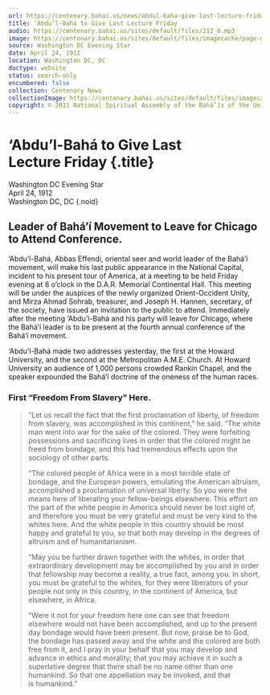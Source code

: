 ```yaml
---
url: https://centenary.bahai.us/news/abdul-baha-give-last-lecture-friday
title: ‘Abdu’l-Bahá to Give Last Lecture Friday
audio: https://centenary.bahai.us/sites/default/files/212_0.mp3
image: https://centenary.bahai.us/sites/default/files/imagecache/page-main-image/images/press_clippings/04-24-1912%20Washington%20Evening%20Star%20Abdul%20Baha%20to%20Give%20Last%20Lecture%20Friday.png%202546%C3%973300%20%D0%BF%D0%B8%D0%BA%D1%81%D0%B5%D0%BB..jpg
source: Washington DC Evening Star
date: April 24, 1912
location: Washington DC, DC
doctype: website
status: search-only
encumbered: false
collection: Centenary News
collectionImage: https://centenary.bahai.us/sites/default/files/imagecache/theme-image/main_image/abdulbaha-overview-small_0.jpg
copyright: © 2011 National Spiritual Assembly of the Bahá’ís of the United States
---
```



# ‘Abdu’l-Bahá to Give Last Lecture Friday {.title}

Washington DC Evening Star  
April 24, 1912  
Washington DC, DC
{.noid}  



Leader of Bahá’í Movement to Leave for Chicago to Attend Conference.
--------------------------------------------------------------------

‘Abdu’l-Bahá, Abbas Effendi, oriental seer and world leader of the Bahá’í movement, will make his last public appearance in the National Capital, incident to his present tour of America, at a meeting to be held Friday evening at 8 o’clock in the D.A.R. Memorial Continental Hall. This meeting will be under the auspices of the newly organized Orient-Occident Unity, and Mirza Ahmad Sohrab, treasurer, and Joseph H. Hannen, secretary, of the society, have issued an invitation to the public to attend. Immediately after the meeting ‘Abdu’l-Bahá and his party will leave for Chicago, where the Bahá’í leader is to be present at the fourth annual conference of the Bahá’í movement.

‘Abdu’l-Bahá made two addresses yesterday, the first at the Howard University, and the second at the Metropolitan A.M.E. Church. At Howard University an audience of 1,000 persons crowded Rankin Chapel, and the speaker expounded the Bahá’í doctrine of the oneness of the human races.

### First “Freedom From Slavery” Here.

> “Let us recall the fact that the first proclamation of liberty, of freedom from slavery, was accomplished in this continent,” he said. “The white man went into war for the sake of the colored. They were forfeiting possessions and sacrificing lives in order that the colored might be freed from bondage, and this had tremendous effects upon the sociology of other parts.
> 
> “The colored people of Africa were in a most terrible state of bondage, and the European powers, emulating the American altruism, accomplished a proclamation of universal liberty. So you were the means here of liberating your fellow-beings elsewhere. This effort on the part of the white people in America should never be lost sight of, and therefore you must be very grateful and must be very kind to the whites here. And the white people in this country should be most happy and grateful to you, so that both may develop in the degrees of altruism and of humanitarianism.
> 
> “May you be further drawn together with the whites, in order that extraordinary development may be accomplished by you and in order that fellowship may become a reality, a true fact, among you. In short, you must be grateful to the whites, for they were liberators of your people not only in this country, in the continent of America, but elsewhere, in Africa.
> 
> “Were it not for your freedom here one can see that freedom elsewhere would not have been accomplished, and up to the present day bondage would have been present. But now, praise be to God, the bondage has passed away and the white and the colored are both free from it, and I pray in your behalf that you may develop and advance in ethics and morality; that you may achieve it in such a superlative degree that there shall be no name other than one humankind. So that one appellation may be invoked, and that is humankind.”
